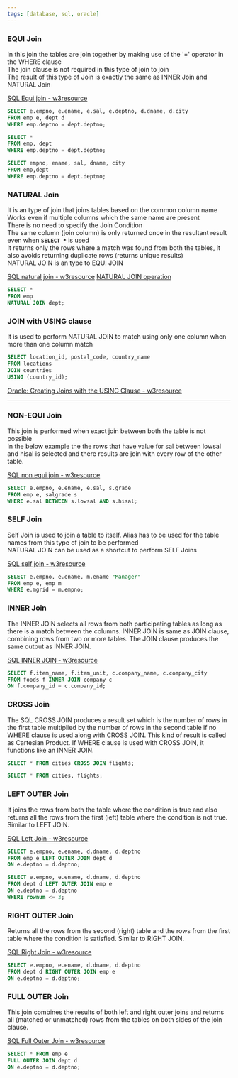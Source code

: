 ```yaml
---
tags: [database, sql, oracle]
---
```


### EQUI Join

In this join the tables are join together by making use of the '=' operator in the WHERE clause  
The join clause is not required in this type of join to join  
The result of this type of Join is exactly the same as INNER Join and NATURAL Join

[SQL Equi join - w3resource](https://www.w3resource.com/sql/joins/perform-an-equi-join.php)

````sql
SELECT e.empno, e.ename, e.sal, e.deptno, d.dname, d.city 
FROM emp e, dept d 
WHERE emp.deptno = dept.deptno;

SELECT * 
FROM emp, dept 
WHERE emp.deptno = dept.deptno;

SELECT empno, ename, sal, dname, city 
FROM emp,dept 
WHERE emp.deptno = dept.deptno;
````

### NATURAL Join

It is an type of join that joins tables based on the common column name  
Works even if multiple columns which the same name are present  
There is no need to specify the Join Condition  
The same column (join column) is only returned once in the resultant result even when **`SELECT *`** is used  
It returns only the rows where a match was found from both the tables, it also avoids returning duplicate rows (returns unique results)  
NATURAL JOIN is an type to EQUI JOIN

[SQL natural join - w3resource](https://www.w3resource.com/sql/joins/natural-join.php)
[NATURAL JOIN operation](https://docs.oracle.com/javadb/10.6.2.1/ref/rrefsqljnaturaljoin.html)

````sql
SELECT * 
FROM emp 
NATURAL JOIN dept;
````

### JOIN with USING clause

It is used to perform NATURAL JOIN to match using only one column when more than one column match

````sql
SELECT location_id, postal_code, country_name
FROM locations
JOIN countries
USING (country_id);
````

[Oracle: Creating Joins with the USING Clause - w3resource](https://www.w3resource.com/oracle/joins/joins-with-using-clause.php)

---

### NON-EQUI Join

This join is performed when exact join between both the table is not possible  
In the below example the the rows that have value for sal between lowsal and hisal is selected and there results are join with every row of the other table.

[SQL non equi join - w3resource](https://www.w3resource.com/sql/joins/perform-a-non-equi-join.php)

````sql
SELECT e.empno, e.ename, e.sal, s.grade 
FROM emp e, salgrade s 
WHERE e.sal BETWEEN s.lowsal AND s.hisal;
````

### SELF Join

Self Join is used to join a table to itself. Alias has to be used for the table names from this type of join to be performed  
NATURAL JOIN can be used as a shortcut to perform SELF Joins

[SQL self join - w3resource](https://www.w3resource.com/sql/joins/perform-a-self-join.php)

````sql
SELECT e.empno, e.ename, m.ename "Manager" 
FROM emp e, emp m 
WHERE e.mgrid = m.empno;
````

### INNER Join

The INNER JOIN selects all rows from both participating tables as long as there is a match between the columns. INNER JOIN is same as JOIN clause, combining rows from two or more tables. The JOIN clause produces the same output as INNER JOIN.

[SQL INNER JOIN - w3resource](https://www.w3resource.com/sql/joins/perform-an-inner-join.php)

````sql
SELECT f.item_name, f.item_unit, c.company_name, c.company_city 
FROM foods f INNER JOIN company c 
ON f.company_id = c.company_id;
````

### CROSS Join

The SQL CROSS JOIN produces a result set which is the number of rows in the first table multiplied by the number of rows in the second table if no WHERE clause is used along with CROSS JOIN. This kind of result is called as Cartesian Product. If WHERE clause is used with CROSS JOIN, it functions like an INNER JOIN.

````sql
SELECT * FROM cities CROSS JOIN flights;

SELECT * FROM cities, flights;
````

### LEFT OUTER Join

It joins the rows from both the table where the condition is true and also returns all the rows from the first (left) table where the condition is not true. Similar to LEFT JOIN.

[SQL Left Join - w3resource](https://www.w3resource.com/sql/joins/perform-a-left-join.php)

````sql
SELECT e.empno, e.ename, d.dname, d.deptno 
FROM emp e LEFT OUTER JOIN dept d 
ON e.deptno = d.deptno;

SELECT e.empno, e.ename, d.dname, d.deptno 
FROM dept d LEFT OUTER JOIN emp e 
ON e.deptno = d.deptno 
WHERE rownum <= 3;
````

### RIGHT OUTER Join

Returns all the rows from the second (right) table and the rows from the first table where the condition is satisfied. Similar to RIGHT JOIN.

[SQL Right Join - w3resource](https://www.w3resource.com/sql/joins/perform-a-right-join.php)

````sql
SELECT e.empno, e.ename, d.dname, d.deptno 
FROM dept d RIGHT OUTER JOIN emp e 
ON e.deptno = d.deptno;
````

### FULL OUTER Join

This join combines the results of both left and right outer joins and returns all (matched or unmatched) rows from the tables on both sides of the join clause.

[SQL Full Outer Join - w3resource](https://www.w3resource.com/sql/joins/perform-a-full-outer-join.php)

````sql
SELECT * FROM emp e 
FULL OUTER JOIN dept d 
ON e.deptno = d.deptno;
````
